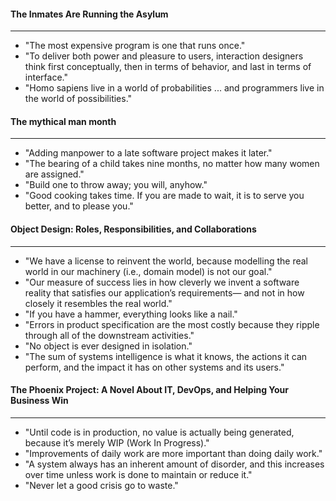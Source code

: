 #### The Inmates Are Running the Asylum
---
 - "The most expensive program is one that runs once."
 - "To deliver both power and pleasure to users, interaction designers think first conceptually, then in
terms of behavior, and last in terms of interface."
- "Homo sapiens live in a world of probabilities ... and programmers live in the world of possibilities."

#### The mythical man month
---
- "Adding manpower to a late software project makes it later."
- "The bearing of a child takes nine months, no matter how many women are assigned."
- "Build one to throw away; you will, anyhow."
- "Good cooking takes time. If you are made to wait, it is to serve you better, and to please you."

#### Object Design: Roles, Responsibilities, and Collaborations
---

- "We have a license to reinvent the world, because modelling the real world in our machinery (i.e., domain model) is not our goal."
- "Our measure of success lies in how cleverly we invent a software reality that satisfies our application’s requirements— and not in how closely it resembles the real world."
- "If you have a hammer, everything looks like a nail."
- "Errors in product specification are the most costly because they ripple through all of the downstream activities."
- "No object is ever designed in isolation."
- "The sum of systems intelligence is what it knows, the actions it can perform, and the impact it has on other systems and its users."


#### The Phoenix Project: A Novel About IT, DevOps, and Helping Your Business Win
---
- "Until code is in production, no value is actually being generated, because it’s merely WIP (Work In Progress)."
- "Improvements of daily work are more important than doing daily work."
- "A system always has an inherent amount of disorder, and this increases over time unless work is done to maintain or reduce it."
- "Never let a good crisis go to waste."